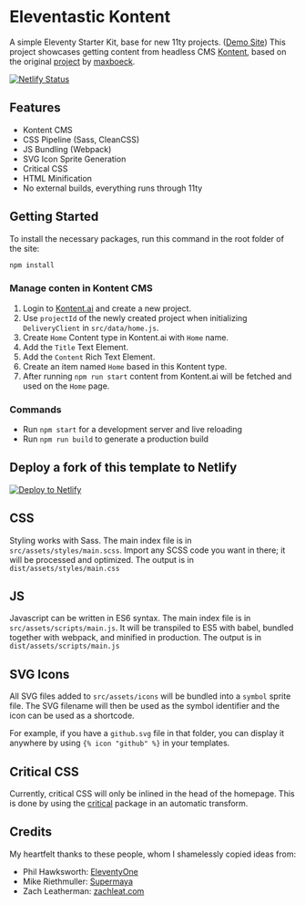 # Eleventastic Kontent

A simple Eleventy Starter Kit, base for new 11ty projects. ([Demo Site](https://eleventastic.netlify.com))
This project showcases getting content from headless CMS [Kontent](https://bit.ly/2PHCdVX), based on the original [project](https://github.com/maxboeck/eleventastic) by [maxboeck](https://github.com/maxboeck).

[![Netlify Status](https://api.netlify.com/api/v1/badges/f78ec52d-8328-4e40-b6da-a0f9164e80d1/deploy-status)](https://app.netlify.com/sites/eleventastic-kontent/deploys)

## Features

* Kontent CMS
* CSS Pipeline (Sass, CleanCSS)
* JS Bundling (Webpack)
* SVG Icon Sprite Generation
* Critical CSS
* HTML Minification
* No external builds, everything runs through 11ty

## Getting Started

To install the necessary packages, run this command in the root folder of the site:

```sh
npm install
```

### Manage conten in Kontent CMS
1. Login to [Kontent.ai](https://bit.ly/2PHCdVX) and create a new project.
1. Use `projectId` of the newly created project when initializing `DeliveryClient` in `src/data/home.js`.
1. Create `Home` Content type in Kontent.ai with `Home` name.
1. Add the `Title` Text Element.
1. Add the `Content` Rich Text Element.
1. Create an item named `Home` based in this Kontent type.
1. After running `npm run start` content from Kontent.ai will be fetched and used on the `Home` page.

### Commands

* Run `npm start` for a development server and live reloading
* Run `npm run build` to generate a production build

## Deploy a fork of this template to Netlify

[![Deploy to Netlify](https://www.netlify.com/img/deploy/button.svg)](https://app.netlify.com/start/deploy?repository=https://github.com/maxboeck/eleventastic)

## CSS

Styling works with Sass. The main index file is in `src/assets/styles/main.scss`. Import any SCSS code you want in there; it will be processed and optimized. The output is in `dist/assets/styles/main.css`

## JS

Javascript can be written in ES6 syntax. The main index file is in `src/assets/scripts/main.js`. It will be transpiled to ES5 with babel, bundled together with webpack, and minified in production. The output is in `dist/assets/scripts/main.js`

## SVG Icons

All SVG files added to `src/assets/icons` will be bundled into a `symbol` sprite file. The SVG filename will then be used as the symbol identifier and the icon can be used as a shortcode.

For example, if you have a `github.svg` file in that folder, you can display it anywhere by using `{% icon "github" %}` in your templates.

## Critical CSS

Currently, critical CSS will only be inlined in the head of the homepage. This is done by using the [critical](https://github.com/addyosmani/critical) package in an automatic transform.

## Credits

My heartfelt thanks to these people, whom I shamelessly copied ideas from:

* Phil Hawksworth: [EleventyOne](https://github.com/philhawksworth/eleventyone)
* Mike Riethmuller: [Supermaya](https://github.com/MadeByMike/supermaya)
* Zach Leatherman: [zachleat.com](https://github.com/zachleat/zachleat.com)
